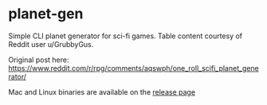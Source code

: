 # planet-gen

Simple CLI planet generator for sci-fi games. Table content courtesy of Reddit user u/GrubbyGus. 

Original post here: https://www.reddit.com/r/rpg/comments/aqswph/one_roll_scifi_planet_generator/

Mac and Linux binaries are available on the [release page](https://github.com/nboughton/planet-gen/releases)
